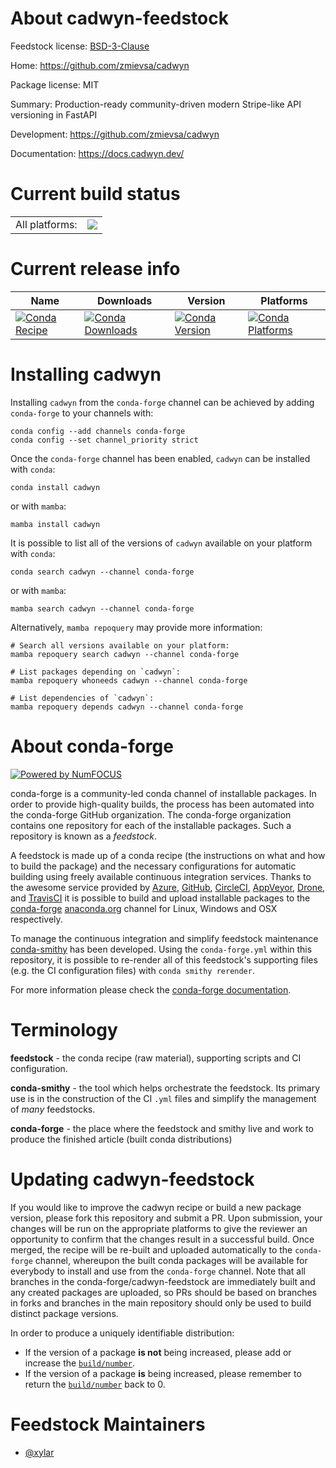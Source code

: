 About cadwyn-feedstock
======================

Feedstock license: [BSD-3-Clause](https://github.com/conda-forge/cadwyn-feedstock/blob/main/LICENSE.txt)

Home: https://github.com/zmievsa/cadwyn

Package license: MIT

Summary: Production-ready community-driven modern Stripe-like API versioning in FastAPI

Development: https://github.com/zmievsa/cadwyn

Documentation: https://docs.cadwyn.dev/

Current build status
====================


<table><tr><td>All platforms:</td>
    <td>
      <a href="https://dev.azure.com/conda-forge/feedstock-builds/_build/latest?definitionId=25531&branchName=main">
        <img src="https://dev.azure.com/conda-forge/feedstock-builds/_apis/build/status/cadwyn-feedstock?branchName=main">
      </a>
    </td>
  </tr>
</table>

Current release info
====================

| Name | Downloads | Version | Platforms |
| --- | --- | --- | --- |
| [![Conda Recipe](https://img.shields.io/badge/recipe-cadwyn-green.svg)](https://anaconda.org/conda-forge/cadwyn) | [![Conda Downloads](https://img.shields.io/conda/dn/conda-forge/cadwyn.svg)](https://anaconda.org/conda-forge/cadwyn) | [![Conda Version](https://img.shields.io/conda/vn/conda-forge/cadwyn.svg)](https://anaconda.org/conda-forge/cadwyn) | [![Conda Platforms](https://img.shields.io/conda/pn/conda-forge/cadwyn.svg)](https://anaconda.org/conda-forge/cadwyn) |

Installing cadwyn
=================

Installing `cadwyn` from the `conda-forge` channel can be achieved by adding `conda-forge` to your channels with:

```
conda config --add channels conda-forge
conda config --set channel_priority strict
```

Once the `conda-forge` channel has been enabled, `cadwyn` can be installed with `conda`:

```
conda install cadwyn
```

or with `mamba`:

```
mamba install cadwyn
```

It is possible to list all of the versions of `cadwyn` available on your platform with `conda`:

```
conda search cadwyn --channel conda-forge
```

or with `mamba`:

```
mamba search cadwyn --channel conda-forge
```

Alternatively, `mamba repoquery` may provide more information:

```
# Search all versions available on your platform:
mamba repoquery search cadwyn --channel conda-forge

# List packages depending on `cadwyn`:
mamba repoquery whoneeds cadwyn --channel conda-forge

# List dependencies of `cadwyn`:
mamba repoquery depends cadwyn --channel conda-forge
```


About conda-forge
=================

[![Powered by
NumFOCUS](https://img.shields.io/badge/powered%20by-NumFOCUS-orange.svg?style=flat&colorA=E1523D&colorB=007D8A)](https://numfocus.org)

conda-forge is a community-led conda channel of installable packages.
In order to provide high-quality builds, the process has been automated into the
conda-forge GitHub organization. The conda-forge organization contains one repository
for each of the installable packages. Such a repository is known as a *feedstock*.

A feedstock is made up of a conda recipe (the instructions on what and how to build
the package) and the necessary configurations for automatic building using freely
available continuous integration services. Thanks to the awesome service provided by
[Azure](https://azure.microsoft.com/en-us/services/devops/), [GitHub](https://github.com/),
[CircleCI](https://circleci.com/), [AppVeyor](https://www.appveyor.com/),
[Drone](https://cloud.drone.io/welcome), and [TravisCI](https://travis-ci.com/)
it is possible to build and upload installable packages to the
[conda-forge](https://anaconda.org/conda-forge) [anaconda.org](https://anaconda.org/)
channel for Linux, Windows and OSX respectively.

To manage the continuous integration and simplify feedstock maintenance
[conda-smithy](https://github.com/conda-forge/conda-smithy) has been developed.
Using the ``conda-forge.yml`` within this repository, it is possible to re-render all of
this feedstock's supporting files (e.g. the CI configuration files) with ``conda smithy rerender``.

For more information please check the [conda-forge documentation](https://conda-forge.org/docs/).

Terminology
===========

**feedstock** - the conda recipe (raw material), supporting scripts and CI configuration.

**conda-smithy** - the tool which helps orchestrate the feedstock.
                   Its primary use is in the construction of the CI ``.yml`` files
                   and simplify the management of *many* feedstocks.

**conda-forge** - the place where the feedstock and smithy live and work to
                  produce the finished article (built conda distributions)


Updating cadwyn-feedstock
=========================

If you would like to improve the cadwyn recipe or build a new
package version, please fork this repository and submit a PR. Upon submission,
your changes will be run on the appropriate platforms to give the reviewer an
opportunity to confirm that the changes result in a successful build. Once
merged, the recipe will be re-built and uploaded automatically to the
`conda-forge` channel, whereupon the built conda packages will be available for
everybody to install and use from the `conda-forge` channel.
Note that all branches in the conda-forge/cadwyn-feedstock are
immediately built and any created packages are uploaded, so PRs should be based
on branches in forks and branches in the main repository should only be used to
build distinct package versions.

In order to produce a uniquely identifiable distribution:
 * If the version of a package **is not** being increased, please add or increase
   the [``build/number``](https://docs.conda.io/projects/conda-build/en/latest/resources/define-metadata.html#build-number-and-string).
 * If the version of a package **is** being increased, please remember to return
   the [``build/number``](https://docs.conda.io/projects/conda-build/en/latest/resources/define-metadata.html#build-number-and-string)
   back to 0.

Feedstock Maintainers
=====================

* [@xylar](https://github.com/xylar/)

